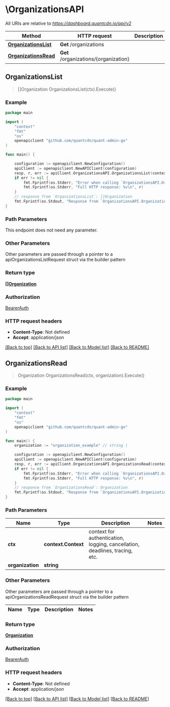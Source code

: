 # \OrganizationsAPI

All URIs are relative to *https://dashboard.quantcdn.io/api/v2*

Method | HTTP request | Description
------------- | ------------- | -------------
[**OrganizationsList**](OrganizationsAPI.md#OrganizationsList) | **Get** /organizations | 
[**OrganizationsRead**](OrganizationsAPI.md#OrganizationsRead) | **Get** /organizations/{organization} | 



## OrganizationsList

> []Organization OrganizationsList(ctx).Execute()



### Example

```go
package main

import (
	"context"
	"fmt"
	"os"
	openapiclient "github.com/quantcdn/quant-admin-go"
)

func main() {

	configuration := openapiclient.NewConfiguration()
	apiClient := openapiclient.NewAPIClient(configuration)
	resp, r, err := apiClient.OrganizationsAPI.OrganizationsList(context.Background()).Execute()
	if err != nil {
		fmt.Fprintf(os.Stderr, "Error when calling `OrganizationsAPI.OrganizationsList``: %v\n", err)
		fmt.Fprintf(os.Stderr, "Full HTTP response: %v\n", r)
	}
	// response from `OrganizationsList`: []Organization
	fmt.Fprintf(os.Stdout, "Response from `OrganizationsAPI.OrganizationsList`: %v\n", resp)
}
```

### Path Parameters

This endpoint does not need any parameter.

### Other Parameters

Other parameters are passed through a pointer to a apiOrganizationsListRequest struct via the builder pattern


### Return type

[**[]Organization**](Organization.md)

### Authorization

[BearerAuth](../README.md#BearerAuth)

### HTTP request headers

- **Content-Type**: Not defined
- **Accept**: application/json

[[Back to top]](#) [[Back to API list]](../README.md#documentation-for-api-endpoints)
[[Back to Model list]](../README.md#documentation-for-models)
[[Back to README]](../README.md)


## OrganizationsRead

> Organization OrganizationsRead(ctx, organization).Execute()



### Example

```go
package main

import (
	"context"
	"fmt"
	"os"
	openapiclient "github.com/quantcdn/quant-admin-go"
)

func main() {
	organization := "organization_example" // string | 

	configuration := openapiclient.NewConfiguration()
	apiClient := openapiclient.NewAPIClient(configuration)
	resp, r, err := apiClient.OrganizationsAPI.OrganizationsRead(context.Background(), organization).Execute()
	if err != nil {
		fmt.Fprintf(os.Stderr, "Error when calling `OrganizationsAPI.OrganizationsRead``: %v\n", err)
		fmt.Fprintf(os.Stderr, "Full HTTP response: %v\n", r)
	}
	// response from `OrganizationsRead`: Organization
	fmt.Fprintf(os.Stdout, "Response from `OrganizationsAPI.OrganizationsRead`: %v\n", resp)
}
```

### Path Parameters


Name | Type | Description  | Notes
------------- | ------------- | ------------- | -------------
**ctx** | **context.Context** | context for authentication, logging, cancellation, deadlines, tracing, etc.
**organization** | **string** |  | 

### Other Parameters

Other parameters are passed through a pointer to a apiOrganizationsReadRequest struct via the builder pattern


Name | Type | Description  | Notes
------------- | ------------- | ------------- | -------------


### Return type

[**Organization**](Organization.md)

### Authorization

[BearerAuth](../README.md#BearerAuth)

### HTTP request headers

- **Content-Type**: Not defined
- **Accept**: application/json

[[Back to top]](#) [[Back to API list]](../README.md#documentation-for-api-endpoints)
[[Back to Model list]](../README.md#documentation-for-models)
[[Back to README]](../README.md)

